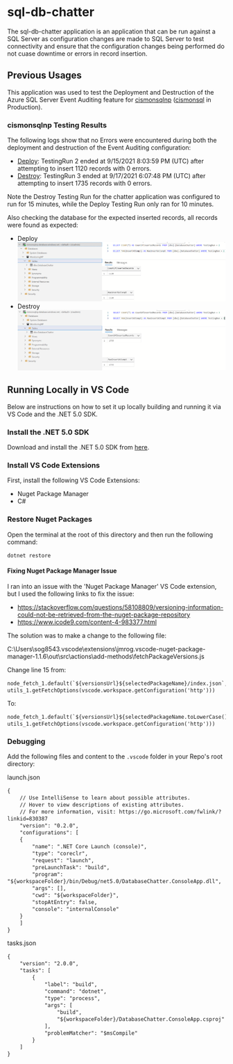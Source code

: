 # sql-db-chatter

The sql-db-chatter application is an application that can be run against a SQL Server as configuration changes are made to SQL Server to test connectivity and ensure that the configuration changes being performed do not cuase downtime or errors in record insertion.

## Previous Usages

This application was used to test the Deployment and Destruction of the Azure SQL Server Event Auditing feature for [cismonsqlnp](https://portal.azure.com/#@kproductivity.onmicrosoft.com/resource/subscriptions/8fb80aa4-37b2-499a-917d-fbd780403a51/resourceGroups/rg1021QRsqlNP/providers/Microsoft.Sql/servers/cismonsqlnp/overview) ([cismonsql](https://portal.azure.com/#@kproductivity.onmicrosoft.com/resource/subscriptions/9e528e29-2e22-4da0-8f4e-bd4b4fdfdc6f/resourceGroups/rg1021QRsql/providers/Microsoft.Sql/servers/cismonsql/overview) in Production).

### cismonsqlnp Testing Results

The following logs show that no Errors were encountered during both the deployment and destruction of the Event Auditing configuration:

- [Deploy](sql-db-chatter.cismonsqlnp.deploy-auditing.log): TestingRun 2 ended at 9/15/2021 8:03:59 PM (UTC) after attempting to insert 1120 records with 0 errors.
- [Destroy](sql-db-chatter.cismonsqlnp.destroy-auditing.log): TestingRun 3 ended at 9/17/2021 6:07:48 PM (UTC) after attempting to insert 1735 records with 0 errors.

Note the Destroy Testing Run for the chatter application was configured to run for 15 minutes, while the Deploy Testing Run only ran for 10 minutes.

Also checking the database for the expected inserted records, all records were found as expected:

- Deploy
  ![cismonsqlnp-deploy-db-record-results.PNG](./images/cismonsqlnp-deploy-db-record-results.PNG)
- Destroy
  ![cismonsqlnp-destroy-db-record-results.PNG](./images/cismonsqlnp-destroy-db-record-results.PNG)

## Running Locally in VS Code

Below are instructions on how to set it up locally building and running it via VS Code and the .NET 5.0 SDK.

### Install the .NET 5.0 SDK

Download and install the .NET 5.0 SDK from [here](https://dotnet.microsoft.com/download).

### Install VS Code Extensions

First, install the following VS Code Extensions:  

- Nuget Package Manager
- C#

### Restore Nuget Packages

Open the terminal at the root of this directory and then run the following command:

    dotnet restore

#### Fixing Nuget Package Manager Issue

I ran into an issue with the 'Nuget Package Manager' VS Code extension, but I used the following links to fix the issue:

- <https://stackoverflow.com/questions/58108809/versioning-information-could-not-be-retrieved-from-the-nuget-package-repository>
- <https://www.icode9.com/content-4-983377.html>

The solution was to make a change to the following file:

C:\Users\sog8543\.vscode\extensions\jmrog.vscode-nuget-package-manager-1.1.6\out\src\actions\add-methods\fetchPackageVersions.js

Change line 15 from:

    node_fetch_1.default(`${versionsUrl}${selectedPackageName}/index.json`, utils_1.getFetchOptions(vscode.workspace.getConfiguration('http')))

To:

    node_fetch_1.default(`${versionsUrl}${selectedPackageName.toLowerCase()}/index.json`, utils_1.getFetchOptions(vscode.workspace.getConfiguration('http')))

### Debugging

Add the following files and content to the `.vscode` folder in your Repo's root directory:

launch.json

    {
        // Use IntelliSense to learn about possible attributes.
        // Hover to view descriptions of existing attributes.
        // For more information, visit: https://go.microsoft.com/fwlink/?linkid=830387
        "version": "0.2.0",
        "configurations": [
        {
            "name": ".NET Core Launch (console)",
            "type": "coreclr",
            "request": "launch",
            "preLaunchTask": "build",
            "program": "${workspaceFolder}/bin/Debug/net5.0/DatabaseChatter.ConsoleApp.dll",
            "args": [],
            "cwd": "${workspaceFolder}",
            "stopAtEntry": false,
            "console": "internalConsole"
        }
        ]
    }

tasks.json

    {
        "version": "2.0.0",
        "tasks": [
            {
                "label": "build",
                "command": "dotnet",
                "type": "process",
                "args": [
                    "build",
                    "${workspaceFolder}/DatabaseChatter.ConsoleApp.csproj"
                ],
                "problemMatcher": "$msCompile"
            }
        ]
    }
